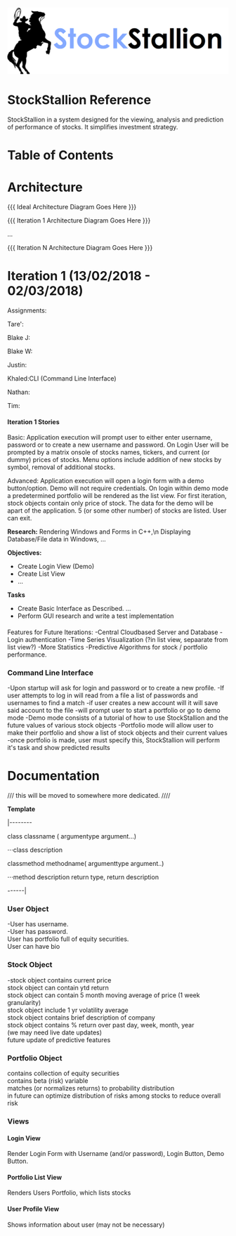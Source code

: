 ![stock_stallion_logo](https://github.com/CodeApprenticeRai/StockStallion/blob/master/logos/ss_logo_idea_1-2.png?raw=true)

# StockStallion Reference

StockStallion in a system designed for the viewing, analysis and prediction of performance of stocks. It simplifies investment strategy. 

# Table of Contents

# Architecture

{{{ Ideal Architecture Diagram Goes Here }}}

{{{ Iteration 1 Architecture Diagram Goes Here }}}  

...

{{{ Iteration N Architecture Diagram Goes Here }}}


# Iteration 1 (13/02/2018 - 02/03/2018)

Assignments: 

Tare':

Blake J: 

Blake W:

Justin:

Khaled:CLI (Command Line Interface)

Nathan: 

Tim: 

#### Iteration 1 Stories 
Basic: Application execution will prompt user to either enter username, password or to create a new username and password. On Login User will be prompted by a matrix onsole of stocks names, tickers, and current (or dummy) prices of stocks. Menu options include addition of new stocks by symbol, removal of additional stocks.  

Advanced: Application execution will open a login form with a demo button/option. Demo will not require credentials. On login within demo mode a predetermined portfolio will be rendered as the list view. For first iteration, stock objects contain only price of stock. The data for the demo will be apart of the application. 5 (or some other number) of stocks are listed. User can exit. 

**Research:** 
Rendering Windows and Forms in C++,\n
Displaying Database/File data in Windows, 
...

**Objectives:**
- Create Login View (Demo) 
- Create List View
- ...

**Tasks**
- Create Basic Interface as Described. ...
- Perform GUI research and write a test implementation



#### 

Features for Future Iterations: 
-Central Cloudbased Server and Database
-Login authentication
-Time Series Visualization (?in list view, sepaarate from list view?)
-More Statistics
-Predictive Algorithms for stock / portfolio performance. 



### Command Line Interface
-Upon startup will ask for login and password or to create a new profile.
-If user attempts to log in will read from a file a list of passwords and usernames to find a match
-if user creates a new account will it will save said account to the file
-will prompt user to start a portfolio or go to demo mode
-Demo mode consists of a tutorial of how to use StockStallion and the future values of various stock objects
-Portfolio mode will allow user to make their portfolio and show a list of stock objects and their current values
-once portfolio is made, user must specify this, StockStallion will perform it's task and show predicted results







# Documentation 

/// this will be moved to somewhere more dedicated.  ////

**Template**

|--------

class classname ( argumentype argument...)

⋅⋅⋅class description

classmethod methodname( argumenttype argument..)

⋅⋅⋅method description
return type, return description

------|




### User Object 
-User has username.  
-User has password.   
User has portfolio full of equity securities.  
User can have bio  


### Stock Object
-stock object contains current price  
stock object can contain ytd return  
stock object can contain 5 month moving average of price (1 week granularity)   
stock object include 1 yr volatility average  
stock object contains brief description of company  
stock object contains % return over past day, week, month, year  
(we may need live date updates)  
future update of predictive features  


### Portfolio Object
contains collection of equity securities  
contains beta (risk) variable  
matches (or normalizes returns) to probability distribution  
in future can optimize distribution of risks among stocks to reduce overall risk  

### Views

#### Login View
Render Login Form with Username (and/or password), Login Button, Demo Button. 


#### Portfolio List View 
Renders Users Portfolio, which lists stocks

#### User Profile View
Shows information about user (may not be necessary)

